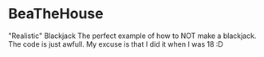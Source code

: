 # BeaTheHouse
"Realistic" Blackjack
The perfect example of how to NOT make a blackjack. The code is just awfull. My excuse is that I did it when I was 18 :D
